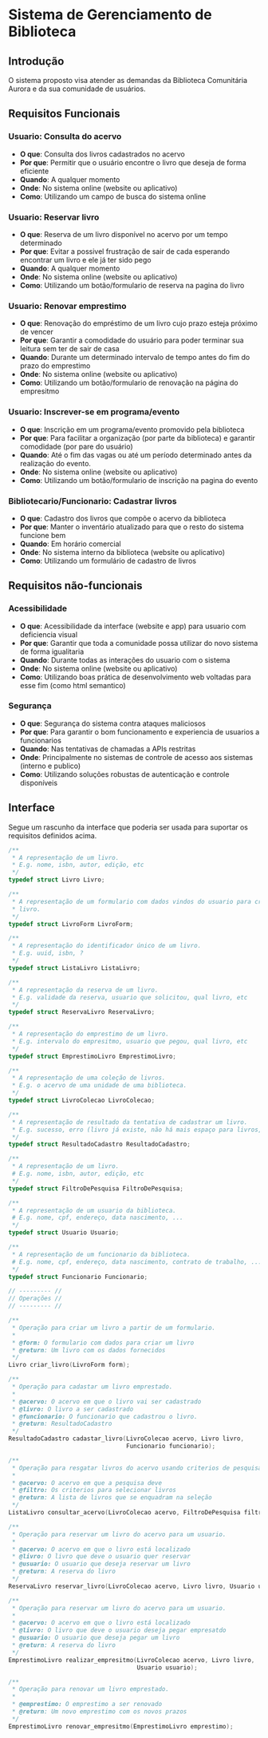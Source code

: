 # Sistema de Gerenciamento de Biblioteca

## Introdução

O sistema proposto visa atender as demandas da Biblioteca Comunitária Aurora e da sua comunidade de usuários.

## Requisitos Funcionais

### Usuario: Consulta do acervo

- **O que**: Consulta dos livros cadastrados no acervo
- **Por que**: Permitir que o usuário encontre o livro que deseja de forma eficiente
- **Quando**: A qualquer momento
- **Onde**: No sistema online (website ou aplicativo)
- **Como**: Utilizando um campo de busca do sistema online 

### Usuario: Reservar livro

- **O que**: Reserva de um livro disponível no acervo por um tempo determinado
- **Por que**: Evitar a possivel frustração de sair de cada esperando encontrar um livro e ele já ter sido pego
- **Quando**: A qualquer momento
- **Onde**: No sistema online (website ou aplicativo)
- **Como**: Utilizando um botão/formulario de reserva na pagina do livro

### Usuario: Renovar emprestimo

- **O que**: Renovação do empréstimo de um livro cujo prazo esteja próximo de vencer
- **Por que**: Garantir a comodidade do usuário para poder terminar sua leitura sem ter de sair de casa
- **Quando**: Durante um determinado intervalo de tempo antes do fim do prazo do emprestimo
- **Onde**: No sistema online (website ou aplicativo)
- **Como**: Utilizando um botão/formulario de renovação na página do empresitmo

### Usuario: Inscrever-se em programa/evento

- **O que**: Inscrição em um programa/evento promovido pela biblioteca
- **Por que**: Para facilitar a organização (por parte da biblioteca) e garantir comodidade (por pare do usuário)
- **Quando**: Até o fim das vagas ou até um período determinado antes da realização do evento.
- **Onde**: No sistema online (website ou aplicativo)
- **Como**: Utilizando um botão/formulario de inscrição na pagina do evento

### Bibliotecario/Funcionario: Cadastrar livros

- **O que**: Cadastro dos livros que compõe o acervo da biblioteca
- **Por que**: Manter o inventário atualizado para que o resto do sistema funcione bem 
- **Quando**: Em horário comercial
- **Onde**: No sistema interno da biblioteca (website ou aplicativo)
- **Como**: Utilizando um formulário de cadastro de livros

## Requisitos não-funcionais

### Acessibilidade

- **O que**: Acessibilidade da interface (website e app) para usuario com deficiencia visual
- **Por que**: Garantir que toda a comunidade possa utilizar do novo sistema de forma igualitaria
- **Quando**: Durante todas as interações do usuario com o sistema
- **Onde**: No sistema online (website ou aplicativo)
- **Como**: Utilizando boas prática de desenvolvimento web voltadas para esse fim (como html semantico)

### Segurança

- **O que**: Segurança do sistema contra ataques maliciosos
- **Por que**: Para garantir o bom funcionamento e experiencia de usuarios a funcionarios
- **Quando**: Nas tentativas de chamadas a APIs restritas
- **Onde**: Principalmente no sistemas de controle de acesso aos sistemas (interno e publico)
- **Como**: Utilizando soluções robustas de autenticação e controle disponíveis

## Interface

Segue um rascunho da interface que poderia ser usada para suportar os requisitos definidos acima.

```c
/**
 * A representação de um livro.
 * E.g. nome, isbn, autor, edição, etc
 */
typedef struct Livro Livro;

/**
 * A representação de um formulario com dados vindos do usuario para criar
 * livro.
 */
typedef struct LivroForm LivroForm;

/**
 * A representação do identificador único de um livro.
 * E.g. uuid, isbn, ?
 */
typedef struct ListaLivro ListaLivro;

/**
 * A representação da reserva de um livro.
 * E.g. validade da reserva, usuario que solicitou, qual livro, etc
 */
typedef struct ReservaLivro ReservaLivro;

/**
 * A representação do emprestimo de um livro.
 * E.g. intervalo do empresitmo, usuario que pegou, qual livro, etc
 */
typedef struct EmprestimoLivro EmprestimoLivro;

/**
 * A representação de uma coleção de livros.
 * E.g. o acervo de uma unidade de uma biblioteca.
 */
typedef struct LivroColecao LivroColecao;

/**
 * A representação de resultado da tentativa de cadastrar um livro.
 * E.g. sucesso, erro (livro já existe, não há mais espaço para livros, etc)
 */
typedef struct ResultadoCadastro ResultadoCadastro;

/**
 * A representação de um livro.
 # E.g. nome, isbn, autor, edição, etc
 */
typedef struct FiltroDePesquisa FiltroDePesquisa;

/**
 * A representação de um usuario da biblioteca.
 # E.g. nome, cpf, endereço, data nascimento, ...
 */
typedef struct Usuario Usuario;

/**
 * A representação de um funcionario da biblioteca.
 # E.g. nome, cpf, endereço, data nascimento, contrato de trabalho, ...
 */
typedef struct Funcionario Funcionario;

// --------- //
// Operações //
// --------- //

/**
 * Operação para criar um livro a partir de um formulario.
 *
 * @form: O formulario com dados para criar um livro
 * @return: Um livro com os dados fornecidos
 */
Livro criar_livro(LivroForm form);

/**
 * Operação para cadastar um livro emprestado.
 *
 * @acervo: O acervo em que o livro vai ser cadastrado
 * @livro: O livro a ser cadastrado
 * @funcionario: O funcionario que cadastrou o livro.
 * @return: ResultadoCadastro
 */
ResultadoCadastro cadastar_livro(LivroColecao acervo, Livro livro,
                                 Funcionario funcionario);

/**
 * Operação para resgatar livros do acervo usando criterios de pesquisa.
 *
 * @acervo: O acervo em que a pesquisa deve
 * @filtro: Os criterios para selecionar livros
 * @return: A lista de livros que se enquadram na seleção
 */
ListaLivro consultar_acervo(LivroColecao acervo, FiltroDePesquisa filtro);

/**
 * Operação para reservar um livro do acervo para um usuario.
 *
 * @acervo: O acervo em que o livro está localizado
 * @livro: O livro que deve o usuario quer reservar
 * @usuario: O usuario que deseja reservar um livro
 * @return: A reserva do livro
 */
ReservaLivro reservar_livro(LivroColecao acervo, Livro livro, Usuario usuario);

/**
 * Operação para reservar um livro do acervo para um usuario.
 *
 * @acervo: O acervo em que o livro está localizado
 * @livro: O livro que deve o usuario deseja pegar empresatdo
 * @usuario: O usuario que deseja pegar um livro
 * @return: A reserva do livro
 */
EmprestimoLivro realizar_empresitmo(LivroColecao acervo, Livro livro,
                                    Usuario usuario);

/**
 * Operação para renovar um livro emprestado.
 *
 * @emprestimo: O emprestimo a ser renovado
 * @return: Um novo emprestimo com os novos prazos
 */
EmprestimoLivro renovar_empresitmo(EmprestimoLivro emprestimo);
```
